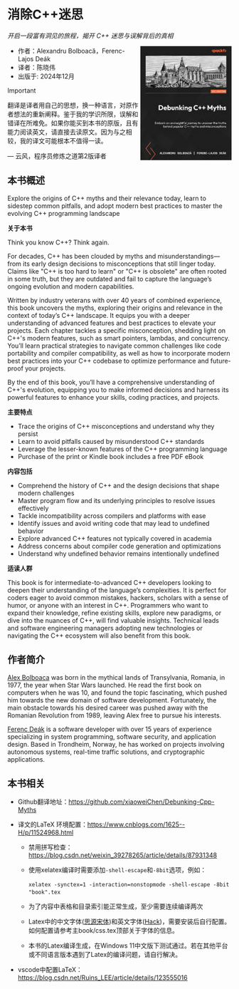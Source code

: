 # 消除C++迷思

*开启一段富有洞见的旅程，揭开 C++ 迷思与误解背后的真相*

<a href=""><img src="cover.png" height="256px" align="right"></a>

* 作者：Alexandru Bolboacă，Ferenc-Lajos Deák
* 译者：陈晓伟
* 出版于: 2024年12月

> [!IMPORTANT]
> 翻译是译者用自己的思想，换一种语言，对原作者想法的重新阐释。鉴于我的学识所限，误解和错译在所难免。如果你能买到本书的原版，且有能力阅读英文，请直接去读原文。因为与之相较，我的译文可能根本不值得一读。
>
> — 云风，程序员修炼之道第2版译者

## 本书概述

Explore the origins of C++ myths and their relevance today, learn to sidestep common pitfalls, and adopt modern best practices to master the evolving C++ programming landscape

**关于本书**

Think you know C++? Think again.

For decades, C++ has been clouded by myths and misunderstandings—from its early design decisions to misconceptions that still linger today. Claims like "C++ is too hard to learn" or "C++ is obsolete" are often rooted in some truth, but they are outdated and fail to capture the language’s ongoing evolution and modern capabilities.

Written by industry veterans with over 40 years of combined experience, this book uncovers the myths, exploring their origins and relevance in the context of today’s C++ landscape. It equips you with a deeper understanding of advanced features and best practices to elevate your projects. Each chapter tackles a specific misconception, shedding light on C++'s modern features, such as smart pointers, lambdas, and concurrency. You’ll learn practical strategies to navigate common challenges like code portability and compiler compatibility, as well as how to incorporate modern best practices into your C++ codebase to optimize performance and future-proof your projects.

By the end of this book, you’ll have a comprehensive understanding of C++'s evolution, equipping you to make informed decisions and harness its powerful features to enhance your skills, coding practices, and projects.

**主要特点**

* Trace the origins of C++ misconceptions and understand why they persist
* Learn to avoid pitfalls caused by misunderstood C++ standards
* Leverage the lesser-known features of the C++ programming language
* Purchase of the print or Kindle book includes a free PDF eBook

**内容包括**

* Comprehend the history of C++ and the design decisions that shape modern challenges
* Master program flow and its underlying principles to resolve issues effectively
* Tackle incompatibility across compilers and platforms with ease
* Identify issues and avoid writing code that may lead to undefined behavior
* Explore advanced C++ features not typically covered in academia
* Address concerns about compiler code generation and optimizations
* Understand why undefined behavior remains intentionally undefined

**适读人群**

This book is for intermediate-to-advanced C++ developers looking to deepen their understanding of the language’s complexities. It is perfect for coders eager to avoid common mistakes, hackers, scholars with a sense of humor, or anyone with an interest in C++. Programmers who want to expand their knowledge, refine existing skills, explore new paradigms, or dive into the nuances of C++, will find valuable insights. Technical leads and software engineering managers adopting new technologies or navigating the C++ ecosystem will also benefit from this book.


## 作者简介

[Alex Bolboaca](https://www.amazon.com/stores/author/B07VGJ5RND/about?ingress=0&visitId=3681fba3-55d3-4740-bd35-8040d21f011d&ref_=ap_rdr) was born in the mythical lands of Transylvania, Romania, in 1977, the year when Star Wars launched. He read the first book on computers when he was 10, and found the topic fascinating, which pushed him towards the new domain of software development. Fortunately, the main obstacle towards his desired career was pushed away with the Romanian Revolution from 1989, leaving Alex free to pursue his interests.

[Ferenc Deák](https://www.amazon.com/stores/author/B0DT724DDC/about?ingress=0&visitId=1d5aad24-db29-468e-aa25-2626037f0f87&ref_=ap_rdr) is a software developer with over 15 years of experience specializing in system programming, software security, and application design. Based in Trondheim, Norway, he has worked on projects involving autonomous systems, real-time traffic solutions, and cryptographic applications.

## 本书相关

* Github翻译地址：https://github.com/xiaoweiChen/Debunking-Cpp-Myths

* 译文的LaTeX 环境配置：https://www.cnblogs.com/1625--H/p/11524968.html

  * 禁用拼写检查：https://blog.csdn.net/weixin_39278265/article/details/87931348

  * 使用xelatex编译时需要添加`-shell-escape`和`-8bit`选项，例如：

    `xelatex -synctex=1 -interaction=nonstopmode -shell-escape -8bit "book".tex`

  * 为了内容中表格和目录索引能正常生成，至少需要连续编译两次

  * Latex中的中文字体([思源宋体](https://github.com/notofonts/noto-cjk/releases))和英文字体([Hack](https://github.com/source-foundry/Hack-windows-installer/releases/tag/v1.6.0))，需要安装后自行配置。如何配置请参考主book/css.tex顶部关于字体的信息。

  * 本书的Latex编译生成，在Windows 11中文版下测试通过。若在其他平台或不同语言版本遇到了Latex的编译问题，请自行解决。

* vscode中配置LaTeX：https://blog.csdn.net/Ruins_LEE/article/details/123555016

